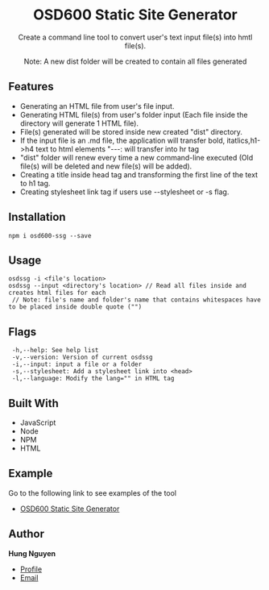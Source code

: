 <h1 align="center">OSD600 Static Site Generator</h1>

<p align="center">Create a command line tool to convert user's text input file(s) into hmtl file(s).</p>
<p align="center">Note: A new dist folder will be created to contain all files generated</p>

## Features

- Generating an HTML file from user's file input.
- Generating HTML file(s) from user's folder input (Each file inside the directory will generate 1 HTML file).
- File(s) generated will be stored inside new created "dist" directory.
- If the input file is an .md file, the application will transfer bold, itatlics,h1->h4 text to html elements "---: will transfer into hr tag
- "dist" folder will renew every time a new command-line executed (Old file(s) will be deleted and new file(s) will be added).
- Creating a title inside head tag and transforming the first line of the text to h1 tag.
- Creating stylesheet link tag if users use --stylesheet or -s flag.

## Installation

```
npm i osd600-ssg --save
```

## Usage

```
osdssg -i <file's location>
osdssg --input <directory's location> // Read all files inside and creates html files for each
 // Note: file's name and folder's name that contains whitespaces have to be placed inside double quote ("")
```

## Flags

```
 -h,--help: See help list
 -v,--version: Version of current osdssg
 -i,--input: input a file or a folder
 -s,--stylesheet: Add a stylesheet link into <head>
 -l,--language: Modify the lang="" in HTML tag
```

## Built With

- JavaScript
- Node
- NPM
- HTML

## Example

Go to the following link to see examples of the tool

- [OSD600 Static Site Generator](https://dev.to/nguyenhung15913/osd600-static-site-generator-release-0-1-5a5d)

## Author

**Hung Nguyen**

- [Profile](https://github.com/nguyenhung15913")
- [Email](mailto:hnguyen97@myseneca.ca")

